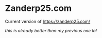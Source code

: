 # Zanderp25.com
Current version of https://zanderp25.com/

*this is already better than my previous one lol*
